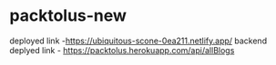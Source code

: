# packtolus-new
deployed link -https://ubiquitous-scone-0ea211.netlify.app/
backend deplyed link - https://packtolus.herokuapp.com/api/allBlogs
